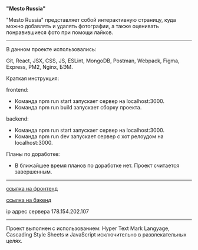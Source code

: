  **"Mesto Russia"** 

 "Mesto Russia" представляет собой интерактивную страницу, куда можно добавлять и удалять фотографии, а также оценивать понравившиеся фото при помощи лайков.

---

 В данном проекте использовались: 

 Git, React, JSX, CSS, JS, ESLint, MongoDB, Postman, Webpack, Figma, Express, PM2, Nginx, БЭМ.

 Краткая инструкция:

 frontend: 
 - Команда npm run start запускает сервер на localhost:3000.
 - Команда npm run build запускает сборку проекта.

 backend: 
 - Команда npm run start запускает сервер на localhost:3000.
 - Команда npm run dev запускает сервер с хот релоудом на localhost:3000.

 Планы по доработке:

 - В ближайшее время планов по доработке нет. Проект считается завершенным.

---

 [ссылка на фронтенд](http://project.mesto.nomoredomains.club/)

 [ссылка на бэкенд](https://api.project.mesto.nomoredomains.rocks/)

 ip адрес сервера 178.154.202.107

---

 Проект выполнен с использованием: Hyper Text Mark Langyage, Cascading Style Sheets и JavaScript исключительно в развлекательных целях.
